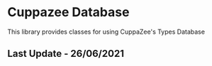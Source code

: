 # Cuppazee Database

This library provides classes for using CuppaZee's Types Database

## Last Update - 26/06/2021

